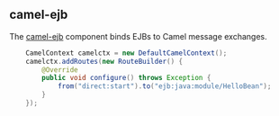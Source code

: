 ## camel-ejb

The [camel-ejb](http://camel.apache.org/ejb.html) component binds EJBs to Camel message exchanges.

```java
    CamelContext camelctx = new DefaultCamelContext();
    camelctx.addRoutes(new RouteBuilder() {
        @Override
        public void configure() throws Exception {
            from("direct:start").to("ejb:java:module/HelloBean");
        }
    });
```

